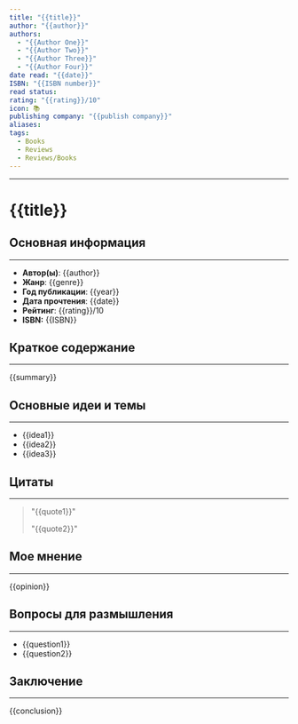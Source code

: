 ```yaml
---
title: "{{title}}"
author: "{{author}}"
authors:
  - "{{Author One}}"
  - "{{Author Two}}"
  - "{{Author Three}}"
  - "{{Author Four}}"
date read: "{{date}}"
ISBN: "{{ISBN number}}"
read status: 
rating: "{{rating}}/10"
icon: 📚
publishing company: "{{publish company}}"
aliases: 
tags:
  - Books
  - Reviews
  - Reviews/Books
---
```

---

# {{title}}


## Основная информация
---

- **Автор(ы)**: {{author}}
- **Жанр**: {{genre}}
- **Год публикации**: {{year}}
- **Дата прочтения**: {{date}}
- **Рейтинг**: {{rating}}/10
- **ISBN:** {{ISBN}}



## Краткое содержание
---

{{summary}}




## Основные идеи и темы
---

- {{idea1}}
- {{idea2}}
- {{idea3}}



## Цитаты
---

> "{{quote1}}"
> 
> "{{quote2}}"




## Мое мнение
---

{{opinion}}




## Вопросы для размышления
---

- {{question1}}
- {{question2}}



## Заключение
---

{{conclusion}}